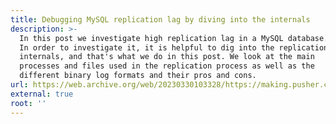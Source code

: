 ```yaml
---
title: Debugging MySQL replication lag by diving into the internals
description: >-
  In this post we investigate high replication lag in a MySQL database.
  In order to investigate it, it is helpful to dig into the replication
  internals, and that's what we do in this post. We look at the main
  processes and files used in the replication process as well as the
  different binary log formats and their pros and cons.
url: https://web.archive.org/web/20230330103328/https://making.pusher.com/debugging-mysql-replication-lag/
external: true
root: ''
---
```

